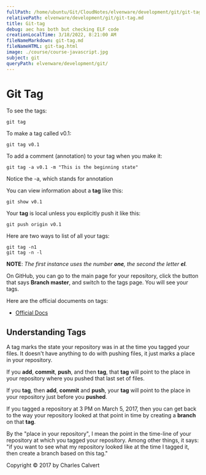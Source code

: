 ```yaml
---
fullPath: /home/ubuntu/Git/CloudNotes/elvenware/development/git/git-tag.md
relativePath: elvenware/development/git/git-tag.md
title: Git-tag
debug: aec has both but checking ELF code
creationLocalTime: 3/18/2022, 8:21:00 AM
fileNameMarkdown: git-tag.md
fileNameHTML: git-tag.html
image: ./course/course-javascript.jpg
subject: git
queryPath: elvenware/development/git/
---
```


<!-- toc -->
<!-- tocstop -->

# Git Tag

To see the tags:

	git tag

To make a tag called v0.1:

	git tag v0.1

To add a comment (annotation) to your tag when you make it:

	git tag -a v0.1 -m "This is the beginning state"

Notice the -a, which stands for annotation

You can view information about a **tag** like this:

	git show v0.1

Your **tag** is local unless you explicitly push it like this:

	git push origin v0.1

Here are two ways to list of all your tags:

	git tag -n1
	git tag -n -l

**NOTE**: _The first instance uses the number **one**, the second the letter **el**._

On GitHub, you can go to the main page for your repository, click the button that says **Branch master**, and switch to the tags page. You will see your tags.

Here are the official documents on tags:

- [Official Docs][ogtd]

[ogtd]: https://git-scm.com/book/en/v2/Git-Basics-Tagging

## Understanding Tags

A tag marks the state your repository was in at the time you tagged your files. It doesn't have anything to do with pushing files, it just marks a place in your repository.

If you **add**, **commit**, **push**, and then **tag**, that **tag** will point to the place in your repository where you pushed that last set of files.

If you **tag**, then **add**, **commit** and **push**, your **tag** will point to the place in your repository just before you **pushed**.

If you tagged a repository at 3 PM on March 5, 2017, then you can get back to the way your repository looked at that point in time by creating a **branch** on that **tag**.

By the "place in your repository", I mean the point in the time-line of your repository at which you tagged your repository. Among other things, it says: "if you want to see what my repository looked like at the time I tagged it, then create a branch based on this tag."

Copyright &copy; 2017 by Charles Calvert
